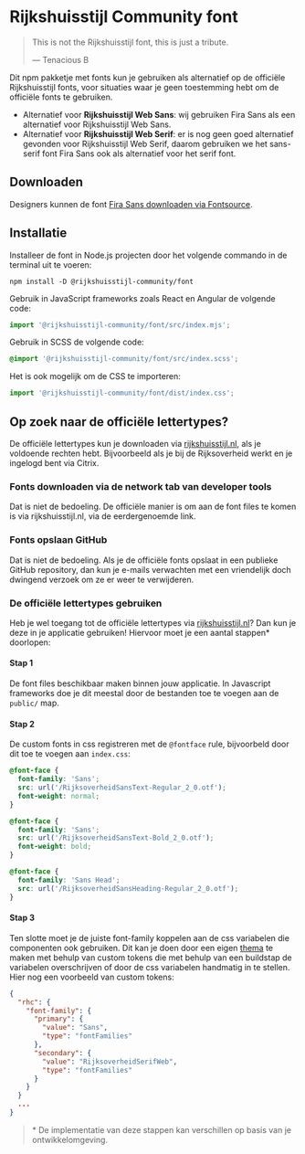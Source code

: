 <!-- @license CC0-1.0 -->

<!-- markdownlint-disable MD033 -->

# Rijkshuisstijl Community font

> <span lang="en">This is not the Rijkshuisstijl font, this is just a tribute.</span>
>
> — Tenacious B

Dit npm pakketje met fonts kun je gebruiken als alternatief op de officiële Rijkshuisstijl fonts, voor situaties waar je geen toestemming hebt om de officiële fonts te gebruiken.

- Alternatief voor **Rijkshuisstijl Web Sans**: wij gebruiken Fira Sans als een alternatief voor Rijkshuisstijl Web Sans.
- Alternatief voor **Rijkshuisstijl Web Serif**: er is nog geen goed alternatief gevonden voor Rijkshuisstijl Web Serif, daarom gebruiken we het sans-serif font Fira Sans ook als alternatief voor het serif font.

## Downloaden

Designers kunnen de font [Fira Sans downloaden via Fontsource](https://fontsource.org/fonts/fira-sans).

## Installatie

Installeer de font in Node.js projecten door het volgende commando in de terminal uit te voeren:

```shell
npm install -D @rijkshuisstijl-community/font
```

Gebruik in JavaScript frameworks zoals React en Angular de volgende code:

```mjs
import '@rijkshuisstijl-community/font/src/index.mjs';
```

Gebruik in SCSS de volgende code:

```scss
@import '@rijkshuisstijl-community/font/src/index.scss';
```

Het is ook mogelijk om de CSS te importeren:

```js
import '@rijkshuisstijl-community/font/dist/index.css';
```

## Op zoek naar de officiële lettertypes?

De officiële lettertypes kun je downloaden via [rijkshuisstijl.nl](https://www.rijkshuisstijl.nl/publiek/modules/product/DigitalStyleGuide/default/index.aspx?ItemId=6745), als je voldoende rechten hebt. Bijvoorbeeld als je bij de Rijksoverheid werkt en je ingelogd bent via Citrix.

### Fonts downloaden via de network tab van developer tools

Dat is niet de bedoeling. De officiële manier is om aan de font files te komen is via rijkshuisstijl.nl, via de eerdergenoemde link.

### Fonts opslaan GitHub

Dat is niet de bedoeling. Als je de officiële fonts opslaat in een publieke GitHub repository, dan kun je e-mails verwachten met een vriendelijk doch dwingend verzoek om ze er weer te verwijderen.

### De officiële lettertypes gebruiken

Heb je wel toegang tot de officiële lettertypes via [rijkshuisstijl.nl](https://www.rijkshuisstijl.nl/publiek/modules/product/DigitalStyleGuide/default/index.aspx?ItemId=6745)? Dan kun je deze in je applicatie gebruiken! Hiervoor moet je een aantal stappen\* doorlopen:

#### Stap 1

De font files beschikbaar maken binnen jouw applicatie. In Javascript frameworks doe je dit meestal door de bestanden toe te voegen aan de `public/` map.

#### Stap 2

De custom fonts in css registreren met de `@fontface` rule, bijvoorbeld door dit toe te voegen aan `index.css`:

```css
@font-face {
  font-family: 'Sans';
  src: url('/RijksoverheidSansText-Regular_2_0.otf');
  font-weight: normal;
}

@font-face {
  font-family: 'Sans';
  src: url('/RijksoverheidSansText-Bold_2_0.otf');
  font-weight: bold;
}

@font-face {
  font-family: 'Sans Head';
  src: url('/RijksoverheidSansHeading-Regular_2_0.otf');
}
```

#### Stap 3

Ten slotte moet je de juiste font-family koppelen aan de css variabelen die componenten ook gebruiken. Dit kan je doen door een eigen [thema](https://nldesignsystem.nl/handboek/developer/thema-maken) te maken met behulp van custom tokens die met behulp van een buildstap de variabelen overschrijven of door de css variabelen handmatig in te stellen. Hier nog een voorbeeld van custom tokens:

```json
{
  "rhc": {
    "font-family": {
      "primary": {
        "value": "Sans",
        "type": "fontFamilies"
      },
      "secondary": {
        "value": "RijksoverheidSerifWeb",
        "type": "fontFamilies"
      }
    }
  }
  ...
}
```

> \* De implementatie van deze stappen kan verschillen op basis van je ontwikkelomgeving.
